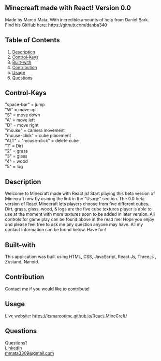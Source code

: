 ## Minecreaft made with React! Version 0.0
Made by Marco Mata,
With incredible amounts of help from Daniel Bark.
Find his GitHub here:
https://github.com/danba340

## Table of Contents
1. [Description](#description)
2. [Control-Keys](#Control-Keys)
3. [Built-with](#built-with)
4. [Contribution](#contribution)
5. [Usage](#usage)
6. [Questions](#questions)

## Control-Keys
"space-bar" = jump <br>
"W" = move up <br>
"S" = move down <br>
"A" = move left <br>
"D" = move right <br>
"mouse" = camera movement <br>
"mouse-click" = cube placement <br>
"ALT" + "mouse-click" = delete cube <br>
"1" = Dirt <br>
"2" = grass <br>
"3" = glass <br>
"4" = wood <br>
"5" = log <br>

## Description
Welcome to Minecraft made with React.js! Start playing this beta version of Minecraft now by usining the link in the "Usage" section. The 0.0 beta version of React Minecraft lets players choose from five different cubes. Dirt, grass, glass, wood, & logs are the five cube textures player is able to use at the moment with more textures soon to be added in later version. All controls for game play can be found above in the read me! Hope you enjoy and please feel free to ask me any question anyone may have. All my contact information can be found below. Have fun!

## Built-with
This application was built using HTML, CSS, JavaScript, React.Js, Three.js , Zustand, Nanoid.

## Contribution
Contact me if you would like to contribute!

## Usage
Live website: https://itsmarcotime.github.io/React-MineCraft/

## Questions
Questions? <br /> 
<a href="https://www.linkedin.com/in/marco-mata-8165bb175/">LinkedIn</a><br />
mmata3309@gmail.com
